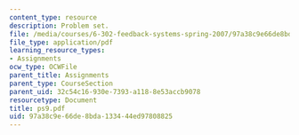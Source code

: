 ```yaml
---
content_type: resource
description: Problem set.
file: /media/courses/6-302-feedback-systems-spring-2007/97a38c9e66de8bda133444ed97808825_ps9.pdf
file_type: application/pdf
learning_resource_types:
- Assignments
ocw_type: OCWFile
parent_title: Assignments
parent_type: CourseSection
parent_uid: 32c54c16-930e-7393-a118-8e53accb9078
resourcetype: Document
title: ps9.pdf
uid: 97a38c9e-66de-8bda-1334-44ed97808825
---
```

